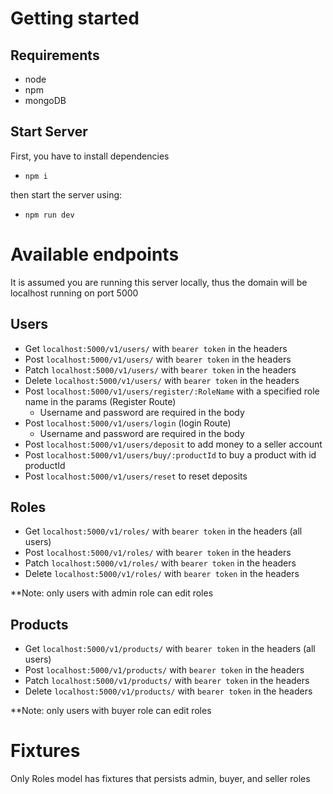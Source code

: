 # Getting started

## Requirements

* node
* npm
* mongoDB

## Start Server

First, you have to install dependencies

- `npm i`

then start the server using:

- `npm run dev`

# Available endpoints

It is assumed you are running this server locally, thus the domain will be localhost running on port 5000

## Users
- Get `localhost:5000/v1/users/` with `bearer token` in the headers
- Post `localhost:5000/v1/users/` with `bearer token` in the headers
- Patch `localhost:5000/v1/users/` with `bearer token` in the headers
- Delete `localhost:5000/v1/users/` with `bearer token` in the headers
- Post `localhost:5000/v1/users/register/:RoleName` with a specified role name in the params (Register Route)
    - Username and password are required in the body
- Post `localhost:5000/v1/users/login` (login Route)
    - Username and password are required in the body
- Post `localhost:5000/v1/users/deposit` to add money to a seller account
- Post `localhost:5000/v1/users/buy/:productId` to buy a product with id productId
- Post `localhost:5000/v1/users/reset` to reset deposits

## Roles

- Get `localhost:5000/v1/roles/` with `bearer token` in the headers (all users)
- Post `localhost:5000/v1/roles/` with `bearer token` in the headers
- Patch `localhost:5000/v1/roles/` with `bearer token` in the headers
- Delete `localhost:5000/v1/roles/` with `bearer token` in the headers

**Note: only users with admin role can edit roles

## Products

- Get `localhost:5000/v1/products/` with `bearer token` in the headers (all users)
- Post `localhost:5000/v1/products/` with `bearer token` in the headers
- Patch `localhost:5000/v1/products/` with `bearer token` in the headers
- Delete `localhost:5000/v1/products/` with `bearer token` in the headers

**Note: only users with buyer role can edit roles

# Fixtures

Only Roles model has fixtures that persists admin, buyer, and seller roles
